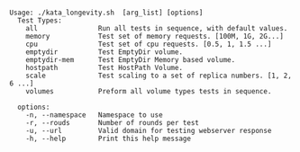 <pre><code>
Usage: ./kata_longevity.sh <test-type> [arg_list] [options]
  Test Types:
    all               Run all tests in sequence, with default values.
    memory            Test set of memory requests. [100M, 1G, 2G...]
    cpu               Test set of cpu requests. [0.5, 1, 1.5 ...]
    emptydir          Test EmptyDir volume.
    emptydir-mem      Test EmptyDir Memory based volume.
    hostpath          Test HostPath Volume.
    scale             Test scaling to a set of replica numbers. [1, 2, 6 ...]
    volumes           Preform all volume types tests in sequence.

  options:
    -n, --namespace   Namespace to use
    -r, --rouds       Number of rounds per test
    -u, --url         Valid domain for testing webserver response
    -h, --help        Print this help message
</pre></code>
